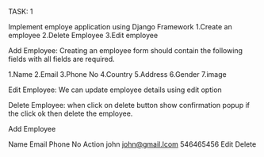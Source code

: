 
TASK: 1

Implement employe application using Django Framework
1.Create an employee
2.Delete Employee
3.Edit employee


Add Employee:
	Creating an employee form should contain the following fields with all fields are required.

1.Name
2.Email
3.Phone No
4.Country
5.Address
6.Gender
7.image

Edit Employee: We can update employee details using edit option

Delete Employee: when click on delete button show confirmation popup if the click ok then delete the employee.
  
								
Add Employee
			
Name	Email	Phone No	Action
john	john@gmail.lcom	546465456	Edit  Delete


			
				
					



